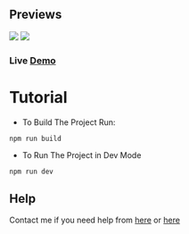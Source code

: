 ## Previews

<img src="https://cdn.discordapp.com/attachments/973297625791098880/978069200222445578/unknown.png">
<img src="https://cdn.discordapp.com/attachments/973297625791098880/978069306527076393/unknown.png">

### Live [Demo]("https://sethh.xyz") 


# Tutorial

- To Build The Project Run:

```
npm run build
```

- To Run The Project in Dev Mode
```
npm run dev
```

## Help

Contact me if you need help from [here](https://lookup.guru/920364039568236565) or [here](https://lookup.guru/485776789277507585)
